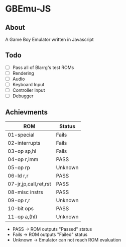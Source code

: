 # GBEmu-JS

## About
A Game Boy Emulator written in Javascript

## Todo
- [ ] Pass all of Blarrg's test ROMs
- [ ] Rendering
- [ ] Audio
- [ ] Keyboard Input
- [ ] Controller Input
- [ ] Debugger 

## Achievments

| ROM                   | Status  | 
|-----------------------|---------|
| 01-special            | Fails   |
| 02-interrupts         | Fails   |
| 03-op sp,hl           | Fails   |
| 04-op r,imm           | PASS    |
| 05-op rp              | Unknown |
| 06-ld r,r             | PASS    |
| 07-jr,jp,call,ret,rst | PASS    |
| 08-misc instrs        | PASS    |
| 09-op r,r             | Unknown |
| 10-bit ops            | PASS    |
| 11-op a,(hl)          | Unknown |

- PASS -> ROM outputs "Passed" status
- Fails -> ROM outputs "Failed" status
- Unknown -> Emulator can not reach ROM evaluation